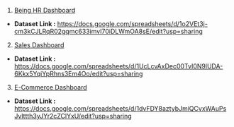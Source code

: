 1. [Being HR Dashboard](https://datastudio.google.com/s/tH33g4j_vIg)

- **Dataset Link :** https://docs.google.com/spreadsheets/d/1o2VEt3j-cm3kCJLRqR02gqmc633imvI70iDLWmOA8sE/edit?usp=sharing

2. [Sales Dashboard]()

- **Dataset Link :** https://docs.google.com/spreadsheets/d/1UcLcvAxDec00TvI0N9lUDA-6Kkx5YqiYpRhns3Em4Oo/edit?usp=sharing

3. [E-Commerce Dashboard]()

- **Dataset Link :** https://docs.google.com/spreadsheets/d/1dvFDY8aztybJmiQCvxWAuPsJvlttth3yJYr2cZClYxU/edit?usp=sharing

